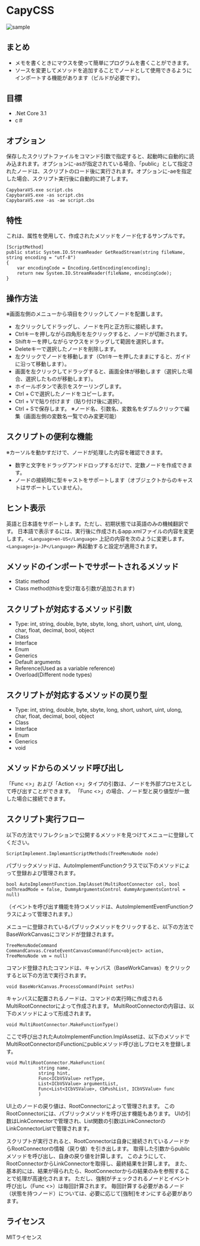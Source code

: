 # CapyCSS
![sample](https://user-images.githubusercontent.com/63950487/91655061-fd3a7380-eae8-11ea-97e2-f4d868b25e97.png)

## まとめ
* メモを書くときにマウスを使って簡単にプログラムを書くことができます。
* ソースを変更してメソッドを追加することでノードとして使用できるようにインポートする機能があります（ビルドが必要です）。

## 目標
* .Net Core 3.1
* c＃

## オプション
保存したスクリプトファイルをコマンド引数で指定すると、起動時に自動的に読み込まれます。オプションに-asが指定されている場合、「public」として指定されたノードは、スクリプトのロード後に実行されます。オプションに-aeを指定した場合、スクリプト実行後に自動的に終了します。
```
CapybaraVS.exe script.cbs
CapybaraVS.exe -as script.cbs
CapybaraVS.exe -as -ae script.cbs
```

## 特性
これは、属性を使用して、作成されたメソッドをノード化するサンプルです。
```
[ScriptMethod]
public static System.IO.StreamReader GetReadStream(string fileName, string encoding = "utf-8")
{
    var encodingCode = Encoding.GetEncoding(encoding);
    return new System.IO.StreamReader(fileName, encodingCode);
}
```

## 操作方法
※画面左側のメニューから項目をクリックしてノードを配置します。
* 左クリックしてドラッグし、ノードを円と正方形に接続します。
* Ctrlキーを押しながら四角形を左クリックすると、ノードが切断されます。
* Shiftキーを押しながらマウスをドラッグして範囲を選択します。
* Deleteキーで選択したノードを削除します。
* 左クリックでノードを移動します（Ctrlキーを押したままにすると、ガイドに沿って移動します）。
* 画面を左クリックしてドラッグすると、画面全体が移動します（選択した場合、選択したものが移動します）。
* ホイールボタンで表示をスケーリングします。
* Ctrl + Cで選択したノードをコピーします。
* Ctrl + Vで貼り付けます（貼り付け後に選択）。
* Ctrl + Sで保存します。
※ノード名、引数名、変数名をダブルクリックで編集（画面左側の変数名一覧でのみ変更可能）

## スクリプトの便利な機能
※カーソルを動かすだけで、ノードが処理した内容を確認できます。
* 数字と文字をドラッグアンドドロップするだけで、定数ノードを作成できます。
* ノードの接続時に型キャストをサポートします（オブジェクトからのキャストはサポートしていません）。

## ヒント表示
英語と日本語をサポートします。ただし、初期状態では英語のみの機械翻訳です。
日本語で表示するには、実行後に作成されるapp.xmlファイルの内容を変更します。
```<Language>en-US</Language>```
上記の内容を次のように変更します。
```<Language>ja-JP</Language>```
再起動すると設定が適用されます。

## メソッドのインポートでサポートされるメソッド
* Static method
* Class method(thisを受け取る引数が追加されます)

## スクリプトが対応するメソッド引数
* Type: int, string, double, byte, sbyte, long, short, ushort, uint, ulong, char, float, decimal, bool, object
* Class
* Interface
* Enum
* Generics
* Default arguments
* Reference(Used as a variable reference)
* Overload(Different node types)

## スクリプトが対応するメソッドの戻り型
* Type: int, string, double, byte, sbyte, long, short, ushort, uint, ulong, char, float, decimal, bool, object
* Class
* Interface
* Enum
* Generics
* void

## メソッドからのメソッド呼び出し
「Func <>」および「Action <>」タイプの引数は、ノードを外部プロセスとして呼び出すことができます。 「Func <>」の場合、ノード型と戻り値型が一致した場合に接続できます。

## スクリプト実行フロー
以下の方法でリフレクションで公開するメソッドを見つけてメニューに登録してください。

```ScriptImplement.ImplemantScriptMethods(TreeMenuNode node)```

パブリックメソッドは、AutoImplementFunctionクラスで以下のメソッドによって登録および管理されます。

```bool AutoImplementFunction.ImplAsset(MultiRootConnector col, bool noThreadMode = false, DummyArgumentsControl dummyArgumentsControl = null)```

（イベントを呼び出す機能を持つメソッドは、AutoImplementEventFunctionクラスによって管理されます。）

メニューに登録されているパブリックメソッドをクリックすると、以下の方法でBaseWorkCanvasにコマンドが登録されます。

```TreeMenuNodeCommand CommandCanvas.CreateEventCanvasCommand(Func<object> action, TreeMenuNode vm = null)```

コマンド登録されたコマンドは、キャンバス（BaseWorkCanvas）をクリックすると以下の方法で実行されます。

```void BaseWorkCanvas.ProcessCommand(Point setPos)```

キャンバスに配置されるノードは、コマンドの実行時に作成されるMultiRootConnectorによって作成されます。
MultiRootConnectorの内容は、以下のメソッドによって形成されます。

```void MultiRootConnector.MakeFunctionType()```

ここで呼び出されたAutoImplementFunction.ImplAssetは、以下のメソッドでMultiRootConnectorのFunctionにpublicメソッド呼び出しプロセスを登録します。

```
void MultiRootConnector.MakeFunction(
            string name,
            string hint,
            Func<ICbVSValue> retType,
            List<ICbVSValue> argumentList,
            Func<List<ICbVSValue>, CbPushList, ICbVSValue> func
            )
```

UI上のノードの戻り値は、RootConnectorによって管理されます。
このRootConnectorには、パブリックメソッドを呼び出す機能もあります。
UIの引数はLinkConnectorで管理され、List関数の引数はLinkConnectorのLinkConnectorListで管理されます。

スクリプトが実行されると、RootConnectorは自身に接続されているノードからRootConnectorの情報（戻り値）を引き出します。
取得した引数からpublicメソッドを呼び出し、自身の戻り値を計算します。
このようにして、RootConnectorからLinkConnectorを取得し、最終結果を計算します。
また、基本的には、結果が得られたら、RootConnectorからの結果のみを参照することで処理が高速化されます。
ただし、強制がチェックされるノードとイベント呼び出し（Func <>）は毎回計算されます。
毎回計算する必要があるノード（状態を持つノード）については、必要に応じて[強制]をオンにする必要があります。

## ライセンス
MITライセンス
